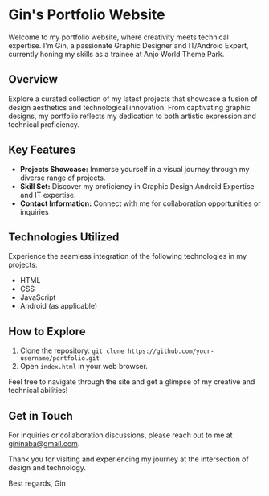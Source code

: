 # Gin's Portfolio Website

Welcome to my portfolio website, where creativity meets technical expertise. I'm Gin, a passionate Graphic Designer and IT/Android Expert, currently honing my skills as a trainee at Anjo World Theme Park.

## Overview
Explore a curated collection of my latest projects that showcase a fusion of design aesthetics and technological innovation. From captivating graphic designs, my portfolio reflects my dedication to both artistic expression and technical proficiency.

## Key Features
- **Projects Showcase:** Immerse yourself in a visual journey through my diverse range of projects.
- **Skill Set:** Discover my proficiency in Graphic Design,Android Expertise and IT expertise.
- **Contact Information:** Connect with me for collaboration opportunities or inquiries

## Technologies Utilized
Experience the seamless integration of the following technologies in my projects:
- HTML
- CSS
- JavaScript
- Android (as applicable)

## How to Explore
1. Clone the repository: `git clone https://github.com/your-username/portfolio.git`
2. Open `index.html` in your web browser.

Feel free to navigate through the site and get a glimpse of my creative and technical abilities!

## Get in Touch
For inquiries or collaboration discussions, please reach out to me at [gininaba@gmail.com](mailto:your.email@example.com).

Thank you for visiting and experiencing my journey at the intersection of design and technology.

Best regards, Gin